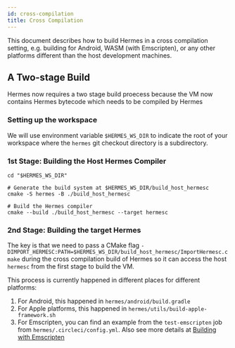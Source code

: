 ```yaml
---
id: cross-compilation
title: Cross Compilation
---
```


This document describes how to build Hermes in a cross compilation setting, e.g.
building for Android, WASM (with Emscripten), or any other platforms different
than the host development machines.

## A Two-stage Build

Hermes now requires a two stage build proecess because the VM now contains
Hermes bytecode which needs to be compiled by Hermes

### Setting up the workspace

We will use environment variable `$HERMES_WS_DIR` to indicate the root of your
workspace where the `hermes` git checkout directory is a subdirectory.


### 1st Stage: Building the Host Hermes Compiler

```
cd "$HERMES_WS_DIR"

# Generate the build system at $HERMES_WS_DIR/build_host_hermesc
cmake -S hermes -B ./build_host_hermesc

# Build the Hermes compiler
cmake --build ./build_host_hermesc --target hermesc
```

### 2nd Stage: Building the target Hermes

The key is that we need to pass a CMake flag `-DIMPORT_HERMESC:PATH=$HERMES_WS_DIR/build_host_hermesc/ImportHermesc.cmake` during the cross compilation build of
Hermes so it can access the host `hermesc` from the first stage to build the VM.

This process is currently happened in different places for different platforms:

1. For Android, this happened in `hermes/android/build.gradle`
2. For Apple platforms, this happened in `hermes/utils/build-apple-framework.sh`
3. For Emscripten, you can find an example from the `test-emscripten` job from `hermes/.circleci/config.yml`. Also see more details at [Building with Emscripten](./Emscripten.md)
